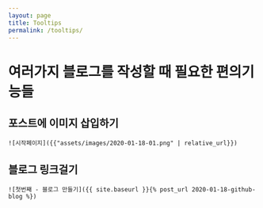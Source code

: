 ```yaml
---
layout: page
title: Tooltips
permalink: /tooltips/
---
```


# 여러가지 블로그를 작성할 때 필요한 편의기능들

## 포스트에 이미지 삽입하기

```
![시작페이지]({{"assets/images/2020-01-18-01.png" | relative_url}})
```

## 블로그 링크걸기

```
![첫번째 - 블로그 만들기]({{ site.baseurl }}{% post_url 2020-01-18-github-blog %})
```